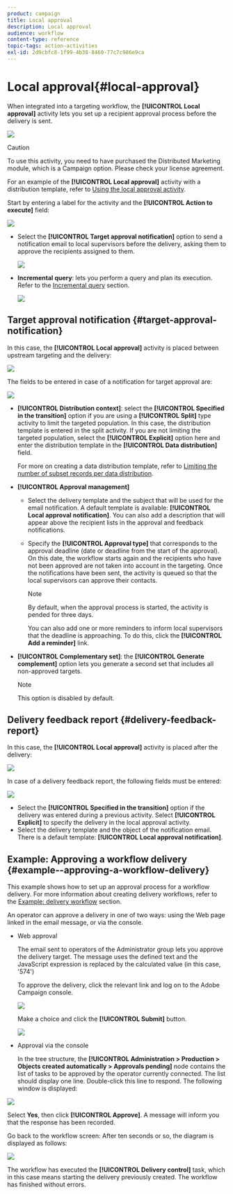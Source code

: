 ```yaml
---
product: campaign
title: Local approval
description: Local approval
audience: workflow
content-type: reference
topic-tags: action-activities
exl-id: 2d9cbfc8-1f99-4b38-8460-77c7c986e9ca
---
```

# Local approval{#local-approval}

When integrated into a targeting workflow, the **[!UICONTROL Local approval]** activity lets you set up a recipient approval process before the delivery is sent. 

![](assets/local_validation_0.png)

>[!CAUTION]
>
>To use this activity, you need to have purchased the Distributed Marketing module, which is a Campaign option. Please check your license agreement.

For an example of the **[!UICONTROL Local approval]** activity with a distribution template, refer to [Using the local approval activity](../../workflow/using/using-the-local-approval-activity.md).

Start by entering a label for the activity and the **[!UICONTROL Action to execute]** field:

![](assets/local_validation_1.png)

* Select the **[!UICONTROL Target approval notification]** option to send a notification email to local supervisors before the delivery, asking them to approve the recipients assigned to them.

  ![](assets/local_validation_intro_2.png)

* **Incremental query**: lets you perform a query and plan its execution. Refer to the [Incremental query](../../workflow/using/incremental-query.md) section. 

  ![](assets/local_validation_intro_3.png)

## Target approval notification {#target-approval-notification}

In this case, the **[!UICONTROL Local approval]** activity is placed between upstream targeting and the delivery: 

![](assets/local_validation_2.png)

The fields to be entered in case of a notification for target approval are:

![](assets/local_validation_3.png)

* **[!UICONTROL Distribution context]**: select the **[!UICONTROL Specified in the transition]** option if you are using a **[!UICONTROL Split]** type activity to limit the targeted population. In this case, the distribution template is entered in the split activity. If you are not limiting the targeted population, select the **[!UICONTROL Explicit]** option here and enter the distribution template in the **[!UICONTROL Data distribution]** field.

  For more on creating a data distribution template, refer to [Limiting the number of subset records per data distribution](../../workflow/using/split.md#limiting-the-number-of-subset-records-per-data-distribution).

* **[!UICONTROL Approval management]**

    * Select the delivery template and the subject that will be used for the email notification. A default template is available: **[!UICONTROL Local approval notification]**. You can also add a description that will appear above the recipient lists in the approval and feedback notifications.
    * Specify the **[!UICONTROL Approval type]** that corresponds to the approval deadline (date or deadline from the start of the approval). On this date, the workflow starts again and the recipients who have not been approved are not taken into account in the targeting. Once the notifications have been sent, the activity is queued so that the local supervisors can approve their contacts.

      >[!NOTE]
      >
      >By default, when the approval process is started, the activity is pended for three days.

      You can also add one or more reminders to inform local supervisors that the deadline is approaching. To do this, click the **[!UICONTROL Add a reminder]** link.

* **[!UICONTROL Complementary set]**: the **[!UICONTROL Generate complement]** option lets you generate a second set that includes all non-approved targets.

  >[!NOTE]
  >
  >This option is disabled by default.

## Delivery feedback report {#delivery-feedback-report}

In this case, the **[!UICONTROL Local approval]** activity is placed after the delivery: 

![](assets/local_validation_4.png)

In case of a delivery feedback report, the following fields must be entered:

![](assets/local_validation_workflow_4.png)

* Select the **[!UICONTROL Specified in the transition]** option if the delivery was entered during a previous activity. Select **[!UICONTROL Explicit]** to specify the delivery in the local approval activity.
* Select the delivery template and the object of the notification email. There is a default template: **[!UICONTROL Local approval notification]**.

## Example: Approving a workflow delivery {#example--approving-a-workflow-delivery}

This example shows how to set up an approval process for a workflow delivery. For more information about creating delivery workflows, refer to the [Example: delivery workflow](../../workflow/using/delivery.md#example--delivery-workflow) section.

An operator can approve a delivery in one of two ways: using the Web page linked in the email message, or via the console.

* Web approval

  The email sent to operators of the Administrator group lets you approve the delivery target. The message uses the defined text and the JavaScript expression is replaced by the calculated value (in this case, '574')

  To approve the delivery, click the relevant link and log on to the Adobe Campaign console.

  ![](assets/new-workflow-valid-webaccess.png)

  Make a choice and click the **[!UICONTROL Submit]** button.

  ![](assets/new-workflow-valid-webaccess-confirm.png)

* Approval via the console

  In the tree structure, the **[!UICONTROL Administration > Production > Objects created automatically > Approvals pending]** node contains the list of tasks to be approved by the operator currently connected. The list should display one line. Double-click this line to respond. The following window is displayed:

![](assets/new-workflow-7.png)

Select **Yes**, then click **[!UICONTROL Approve]**. A message will inform you that the response has been recorded.

Go back to the workflow screen: After ten seconds or so, the diagram is displayed as follows:

![](assets/new-workflow-8.png)

The workflow has executed the **[!UICONTROL Delivery control]** task, which in this case means starting the delivery previously created. The workflow has finished without errors.
